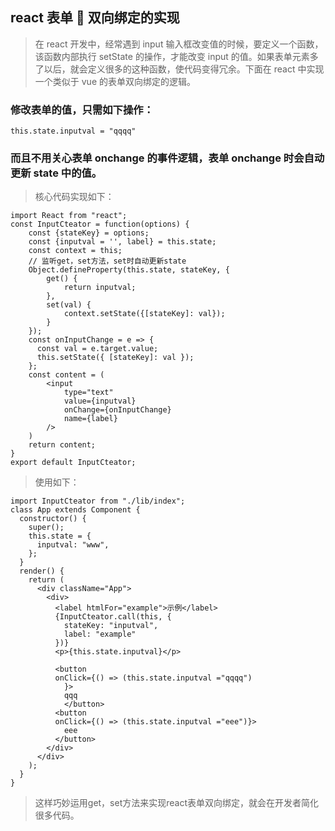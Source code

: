 ## react 表单  双向绑定的实现

> 在 react 开发中，经常遇到 input 输入框改变值的时候，要定义一个函数，该函数内部执行 setState 的操作，才能改变 input 的值。如果表单元素多了以后，就会定义很多的这种函数，使代码变得冗余。下面在 react 中实现一个类似于 vue 的表单双向绑定的逻辑。

### 修改表单的值，只需如下操作：

```
this.state.inputval = "qqqq"
```

### 而且不用关心表单 onchange 的事件逻辑，表单 onchange 时会自动更新 state 中的值。

> 核心代码实现如下：

```
import React from "react";
const InputCteator = function(options) {
    const {stateKey} = options;
    const {inputval = '', label} = this.state;
    const context = this;
    // 监听get，set方法，set时自动更新state
    Object.defineProperty(this.state, stateKey, {
        get() {
            return inputval;
        },
        set(val) {
            context.setState({[stateKey]: val});
        }
    });
    const onInputChange = e => {
      const val = e.target.value;
      this.setState({ [stateKey]: val });
    };
    const content = (
        <input
            type="text"
            value={inputval}
            onChange={onInputChange}
            name={label}
        />
    )
    return content;
}
export default InputCteator;
```

> 使用如下：

```
import InputCteator from "./lib/index";
class App extends Component {
  constructor() {
    super();
    this.state = {
      inputval: "www",
    };
  }
  render() {
    return (
      <div className="App">
        <div>
          <label htmlFor="example">示例</label>
          {InputCteator.call(this, {
            stateKey: "inputval",
            label: "example"
          })}
          <p>{this.state.inputval}</p>

          <button 
          onClick={() => (this.state.inputval ="qqqq")
            }>
            qqq
            </button>
          <button
          onClick={() => (this.state.inputval ="eee")}>
            eee
          </button>
        </div>
      </div>
    );
  }
}
```

> 这样巧妙运用get，set方法来实现react表单双向绑定，就会在开发者简化很多代码。
